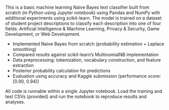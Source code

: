 This is a basic machine learning Naive Bayes text classifier built from scratch (in Python using Jupyter notebook) using Pandas and NumPy with additional experiments using scikit-learn. The model is trained on a dataset of student project descriptions to classify each description into one of four fields: Artificial Intelligence & Machine Learning, Privacy & Security, Game Development, or Web Development.

 - Implemented Naive Bayes from scratch (probability estimation + Laplace smoothing)
 - Compared results against scikit-learn’s MultinomialNB implementation
 - Data preprocessing: tokenization, vocabulary construction, and feature extraction
 - Posterior probability calculation for predictions
 - Evaluation using accuracy and Kaggle submission (performance score: [0.90, 0.94))

All code is runnable within a single Jupyter notebook. Load the training and test CSVs (provided) and run the notebook to reproduce results and analyses. 
